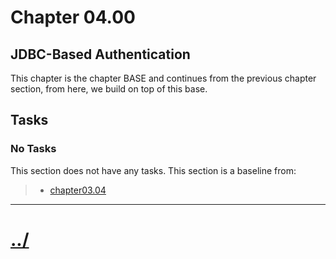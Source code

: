# Chapter 04.00

## JDBC-Based Authentication
This chapter is the chapter BASE and continues from the previous chapter section, from here, we build on top of this base.

## Tasks

### No Tasks
This section does not have any tasks.
This section is a baseline from:

> * [chapter03.04](../../chapter03/chapter03.04/)


---

# [../](../)
